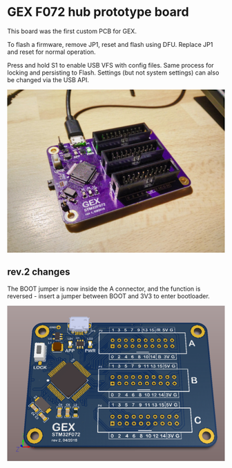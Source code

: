 GEX F072 hub prototype board
============================

This board was the first custom PCB for GEX.

To flash a firmware, remove JP1, reset and flash using DFU. Replace JP1 and reset for normal operation.

Press and hold S1 to enable USB VFS with config files. Same process for locking and persisting to Flash.
Settings (but not system settings) can also be changed via the USB API.

![photo](photo.jpg)

rev.2 changes
-------------

The BOOT jumper is now inside the A connector, 
and the function is reversed - insert a jumper between BOOT and 3V3 to enter bootloader.

![photo2](gex-idc-rev2-top.PNG)
